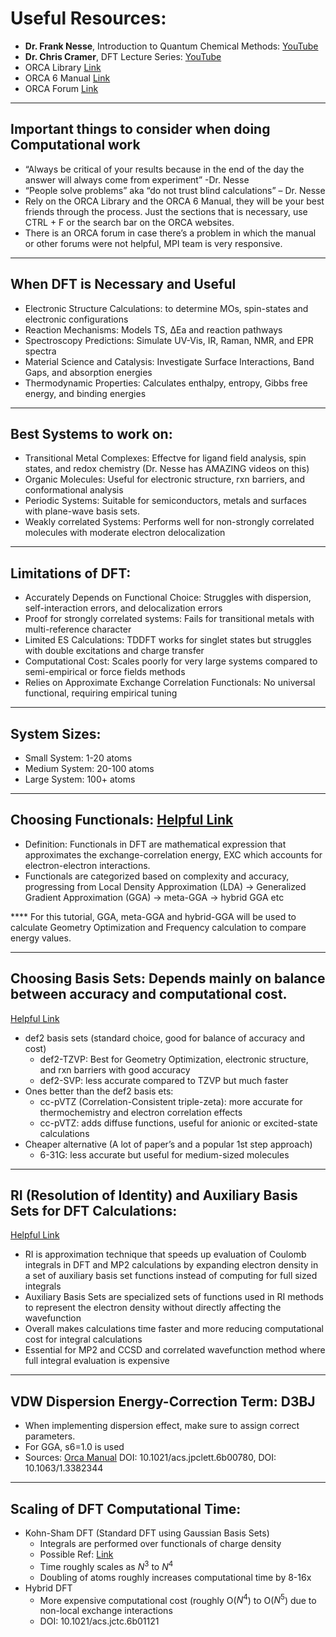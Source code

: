 
# **Useful Resources:**
- **Dr. Frank Nesse**, Introduction to Quantum Chemical Methods: [YouTube](https://www.youtube.com/watch?v=-ThgCJgsi_s&t=302s)
- **Dr. Chris Cramer**, DFT Lecture Series: [YouTube](https://www.youtube.com/watch?v=ofyr1GyEZsU&list=PL_SubSFAvBX6041nSsQUdpcDOE9MoLc4d)
- ORCA Library [Link](https://sites.google.com/site/orcainputlibrary/home)
- ORCA 6 Manual [Link](https://www.faccts.de/docs/orca/6.0/manual/)
- ORCA Forum [Link](https://orcaforum.kofo.mpg.de/app.php/portal )

------
## Important things to consider when doing Computational work
- “Always be critical of your results because in the end of the day the answer will always come from experiment” -Dr. Nesse
- “People solve problems” aka “do not trust blind calculations” – Dr. Nesse
- Rely on the ORCA Library and the ORCA 6 Manual, they will be your best friends through the process. Just the sections that is necessary, use CTRL + F or the search bar on the ORCA websites.
- There is an ORCA forum in case there’s a problem in which the manual or other forums were not helpful, MPI team is very responsive.

----
## When DFT is Necessary and Useful
- Electronic Structure Calculations: to determine MOs, spin-states and electronic configurations
- Reaction Mechanisms: Models TS, ΔEa and reaction pathways
- Spectroscopy Predictions: Simulate UV-Vis, IR, Raman, NMR, and EPR spectra
- Material Science and Catalysis: Investigate Surface Interactions, Band Gaps, and absorption energies
- Thermodynamic Properties: Calculates enthalpy, entropy, Gibbs free energy, and binding energies

 ----
## Best Systems to work on:
- Transitional Metal Complexes: Effectve for ligand field analysis, spin states, and redox chemistry (Dr. Nesse has AMAZING videos on this)
- Organic Molecules: Useful for electronic structure, rxn barriers, and conformational analysis
- Periodic Systems: Suitable for semiconductors, metals and surfaces with plane-wave basis sets.
- Weakly correlated Systems: Performs well for non-strongly correlated molecules with moderate electron delocalization

----
## Limitations of DFT:
- Accurately Depends on Functional Choice: Struggles with dispersion, self-interaction errors, and delocalization errors
- Proof for strongly correlated systems: Fails for transitional metals with multi-reference character
- Limited ES Calculations: TDDFT works for singlet states but struggles with double excitations and charge transfer
- Computational Cost: Scales poorly for very large systems compared to semi-empirical or force fields methods
- Relies on Approximate Exchange Correlation Functionals: No universal functional, requiring empirical tuning

----
## System Sizes:
- Small System: 1-20 atoms
- Medium System: 20-100 atoms
- Large System: 100+ atoms

----
## Choosing Functionals: [Helpful Link](https://sites.google.com/site/orcainputlibrary/dft-calculations)
- Definition: Functionals in DFT are mathematical expression that approximates the exchange-correlation energy, EXC which accounts for electron-electron interactions.
- Functionals are categorized based on complexity and accuracy, progressing from Local Density Approximation (LDA) → Generalized Gradient Approximation (GGA) → meta-GGA → hybrid GGA etc

**** For this tutorial, GGA, meta-GGA and hybrid-GGA will be used to calculate Geometry Optimization and Frequency calculation to compare energy values. 

----
## Choosing Basis Sets: Depends mainly on balance between accuracy and computational cost. 
[Helpful Link](https://sites.google.com/site/orcainputlibrary/basis-sets)

- def2 basis sets (standard choice, good for balance of accuracy and cost)
    - def2-TZVP: Best for Geometry Optimization, electronic structure, and rxn barriers with good accuracy
    - def2-SVP: less accurate compared to TZVP but much faster
- Ones better than the def2 basis ets:
    - cc-pVTZ (Correlation-Consistent triple-zeta): more accurate for thermochemistry and electron correlation effects
    - cc-pVTZ: adds diffuse functions, useful for anionic or excited-state calculations
- Cheaper alternative (A lot of paper’s and a popular 1st step approach)
    - 6-31G: less accurate but useful for medium-sized molecules

----
## RI (Resolution of Identity) and Auxiliary Basis Sets for DFT Calculations:
[Helpful Link](https://sites.google.com/site/orcainputlibrary/basis-sets/ri-and-auxiliary-basis-sets)
- RI is approximation technique that speeds up evaluation of Coulomb integrals in DFT and MP2 calculations by expanding electron density in a set of auxiliary basis set functions instead of computing for full sized integrals
- Auxiliary Basis Sets are specialized sets of functions used in RI methods to represent the electron density without directly affecting the wavefunction
- Overall makes calculations time faster and more reducing computational cost for integral calculations
- Essential for MP2 and CCSD and correlated wavefunction method where full integral evaluation is expensive

----
## VDW Dispersion Energy-Correction Term: D3BJ
- When implementing dispersion effect, make sure to assign correct parameters.
- For GGA, s6=1.0 is used
- Sources: 
    [Orca Manual](https://www.faccts.de/docs/orca/6.0/manual/contents/detailed/model.html#choice-of-functional)
    DOI: 10.1021/acs.jpclett.6b00780, DOI: 10.1063/1.3382344    

----
## Scaling of DFT Computational Time:
- Kohn-Sham DFT (Standard DFT using Gaussian Basis Sets)
	- Integrals are performed over functionals of charge density
	- Possible Ref: [Link](https://www.researchgate.net/post/How-does-a-DFT-simulation-scale-with-the-number-of-particles)
	- Time roughly scales as $N^3$ to $N^4$
	- Doubling of atoms roughly increases computational time by 8-16x
- Hybrid DFT
	- More expensive computational cost (roughly O($N^4$) to O($N^5$) due to non-local exchange interactions
	- DOI: 10.1021/acs.jctc.6b01121


